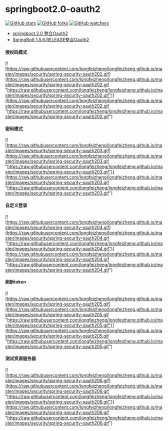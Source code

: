 # springboot2.0-oauth2
[![GitHub stars](https://img.shields.io/github/stars/longfeizheng/springboot2.0-oauth2.svg?style=flat&label=Star)](https://github.com/longfeizheng/springboot2.0-oauth2/stargazers)
[![GitHub forks](https://img.shields.io/github/forks/longfeizheng/springboot2.0-oauth2.svg?style=flat&label=Fork)](https://github.com/longfeizheng/springboot2.0-oauth2/fork)
[![GitHub watchers](https://img.shields.io/github/watchers/longfeizheng/springboot2.0-oauth2.svg?style=flat&label=Watch)](https://github.com/longfeizheng/springboot2.0-oauth2/watchers)
- [springboot 2.0 整合Oauth2](https://longfeizheng.github.io/2018/04/29/Spring-Boot-2.0-%E6%95%B4%E5%90%88-Spring-Security-Oauth2/)
- [SpringBott 1.5.6.RELEASE整合Oauth2](https://github.com/longfeizheng/security-oauth2)


#### 授权码模式

[![https://raw.githubusercontent.com/longfeizheng/longfeizheng.github.io/master/images/security/spring-security-oauth202.gif](https://raw.githubusercontent.com/longfeizheng/longfeizheng.github.io/master/images/security/spring-security-oauth202.gif "https://raw.githubusercontent.com/longfeizheng/longfeizheng.github.io/master/images/security/spring-security-oauth202.gif")](https://raw.githubusercontent.com/longfeizheng/longfeizheng.github.io/master/images/security/spring-security-oauth202.gif "https://raw.githubusercontent.com/longfeizheng/longfeizheng.github.io/master/images/security/spring-security-oauth202.gif")

#### 密码模式

[![https://raw.githubusercontent.com/longfeizheng/longfeizheng.github.io/master/images/security/spring-security-oauth203.gif](https://raw.githubusercontent.com/longfeizheng/longfeizheng.github.io/master/images/security/spring-security-oauth203.gif "https://raw.githubusercontent.com/longfeizheng/longfeizheng.github.io/master/images/security/spring-security-oauth203.gif")](https://raw.githubusercontent.com/longfeizheng/longfeizheng.github.io/master/images/security/spring-security-oauth203.gif "https://raw.githubusercontent.com/longfeizheng/longfeizheng.github.io/master/images/security/spring-security-oauth203.gif")

#### 自定义登录

[![https://raw.githubusercontent.com/longfeizheng/longfeizheng.github.io/master/images/security/spring-security-oauth204.gif](https://raw.githubusercontent.com/longfeizheng/longfeizheng.github.io/master/images/security/spring-security-oauth204.gif "https://raw.githubusercontent.com/longfeizheng/longfeizheng.github.io/master/images/security/spring-security-oauth204.gif")](https://raw.githubusercontent.com/longfeizheng/longfeizheng.github.io/master/images/security/spring-security-oauth204.gif "https://raw.githubusercontent.com/longfeizheng/longfeizheng.github.io/master/images/security/spring-security-oauth204.gif")

#### 刷新token

[![https://raw.githubusercontent.com/longfeizheng/longfeizheng.github.io/master/images/security/spring-security-oauth205.gif](https://raw.githubusercontent.com/longfeizheng/longfeizheng.github.io/master/images/security/spring-security-oauth205.gif "https://raw.githubusercontent.com/longfeizheng/longfeizheng.github.io/master/images/security/spring-security-oauth205.gif")](https://raw.githubusercontent.com/longfeizheng/longfeizheng.github.io/master/images/security/spring-security-oauth205.gif "https://raw.githubusercontent.com/longfeizheng/longfeizheng.github.io/master/images/security/spring-security-oauth205.gif")

#### 测试资源服务器

[![https://raw.githubusercontent.com/longfeizheng/longfeizheng.github.io/master/images/security/spring-security-oauth206.gif](https://raw.githubusercontent.com/longfeizheng/longfeizheng.github.io/master/images/security/spring-security-oauth206.gif "https://raw.githubusercontent.com/longfeizheng/longfeizheng.github.io/master/images/security/spring-security-oauth206.gif")](https://raw.githubusercontent.com/longfeizheng/longfeizheng.github.io/master/images/security/spring-security-oauth206.gif "https://raw.githubusercontent.com/longfeizheng/longfeizheng.github.io/master/images/security/spring-security-oauth206.gif")
